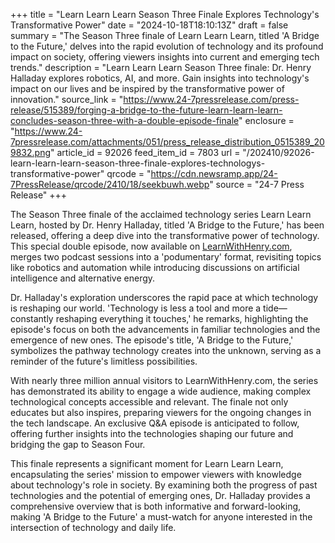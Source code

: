 +++
title = "Learn Learn Learn Season Three Finale Explores Technology's Transformative Power"
date = "2024-10-18T18:10:13Z"
draft = false
summary = "The Season Three finale of Learn Learn Learn, titled 'A Bridge to the Future,' delves into the rapid evolution of technology and its profound impact on society, offering viewers insights into current and emerging tech trends."
description = "Learn Learn Learn Season Three finale: Dr. Henry Halladay explores robotics, AI, and more. Gain insights into technology's impact on our lives and be inspired by the transformative power of innovation."
source_link = "https://www.24-7pressrelease.com/press-release/515389/forging-a-bridge-to-the-future-learn-learn-learn-concludes-season-three-with-a-double-episode-finale"
enclosure = "https://www.24-7pressrelease.com/attachments/051/press_release_distribution_0515389_209832.png"
article_id = 92026
feed_item_id = 7803
url = "/202410/92026-learn-learn-learn-season-three-finale-explores-technologys-transformative-power"
qrcode = "https://cdn.newsramp.app/24-7PressRelease/qrcode/2410/18/seekbuwh.webp"
source = "24-7 Press Release"
+++

<p>The Season Three finale of the acclaimed technology series Learn Learn Learn, hosted by Dr. Henry Halladay, titled 'A Bridge to the Future,' has been released, offering a deep dive into the transformative power of technology. This special double episode, now available on <a href='https://LearnWithHenry.com' rel='nofollow' target='_blank'>LearnWithHenry.com</a>, merges two podcast sessions into a 'podumentary' format, revisiting topics like robotics and automation while introducing discussions on artificial intelligence and alternative energy.</p><p>Dr. Halladay's exploration underscores the rapid pace at which technology is reshaping our world. 'Technology is less a tool and more a tide—constantly reshaping everything it touches,' he remarks, highlighting the episode's focus on both the advancements in familiar technologies and the emergence of new ones. The episode's title, 'A Bridge to the Future,' symbolizes the pathway technology creates into the unknown, serving as a reminder of the future's limitless possibilities.</p><p>With nearly three million annual visitors to LearnWithHenry.com, the series has demonstrated its ability to engage a wide audience, making complex technological concepts accessible and relevant. The finale not only educates but also inspires, preparing viewers for the ongoing changes in the tech landscape. An exclusive Q&A episode is anticipated to follow, offering further insights into the technologies shaping our future and bridging the gap to Season Four.</p><p>This finale represents a significant moment for Learn Learn Learn, encapsulating the series' mission to empower viewers with knowledge about technology's role in society. By examining both the progress of past technologies and the potential of emerging ones, Dr. Halladay provides a comprehensive overview that is both informative and forward-looking, making 'A Bridge to the Future' a must-watch for anyone interested in the intersection of technology and daily life.</p>